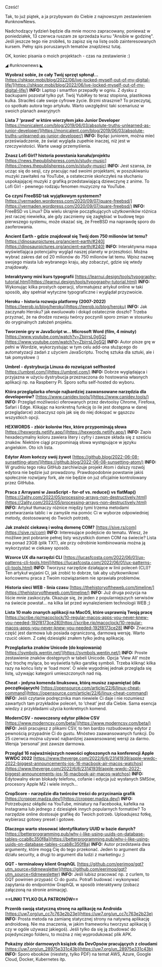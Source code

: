 Cześć!

Tak, to już piątek, a ja przybywam do Ciebie z najnowszym zestawieniem #unknowNews.

Nadchodzący tydzień będzie dla mnie mocno zapracowany, ponieważ w poniedziałek, 13 czerwca ruszam ze sprzedaża kursu "Ansible w godzinę". Jeśli jeszcze tego nie zrobiłeś, to zapisz się na listę osób zainteresowanych kursem. Pełny spis poruszanych tematów znajdziesz tutaj.

 

OK, koniec pisania o moich projektach - czas na zestawienie :)

 

◢ #unknownews ◣

**Wyobraź sobie, że cały Twój sprzęt spłonął...**
[https://shkspr.mobi/blog/2022/06/ive-locked-myself-out-of-my-digital-life/](https://shkspr.mobi/blog/2022/06/ive-locked-myself-out-of-my-digital-life/)
**INFO:** Laptop i smartfon przepadły w ogniu. Z dysku z backupami pozostał tylko pył. Twój YubiKey to teraz stopiona, plastikowa kulka. Straciłeś całe swoje cyfrowe życie. Brzmi strasznie? To przeczytaj, co spotkało autora tego artykułu. Warto uwzględnić taki scenariusz w swoich planach awaryjnych

**Lista 7 &lsquo;prawd&rsquo; w które wierzyłem jako Junior Developer**
[https://monicalent.com/blog/2019/06/03/absolute-truths-unlearned-as-junior-developer/](https://monicalent.com/blog/2019/06/03/absolute-truths-unlearned-as-junior-developer/)
**INFO:** Będąc juniorem, można mieć przeświadczenie, że świat wygląda zupełnie inaczej, niż jest w rzeczywistości. Warte uwagi przemyślenia.

**Znasz Lofi Girl? historia powstania kanału/projektu**
[https://news.thepublishpress.com/p/study-music](https://news.thepublishpress.com/p/study-music)
**INFO:** Jest szansa, że ucząc się do sesji, czy pracując nad swoimi projektami, w poszukiwaniu muzyki zawitałeś na YouTube, a ostatecznie skończyłeś na słuchaniu uspokajającej muzyki z grafiką przedstawiającą dziewczynę z anime. To Lofi Girl - pewnego rodzaju fenomen muzyczny na YouTube.

**Co czyni FreeBSD tak wyjątkowym systemem?**
[https://vermaden.wordpress.com/2020/09/07/quare-freebsd/](https://vermaden.wordpress.com/2020/09/07/quare-freebsd/)
**INFO:** FreeBSD vs Linux? Dla wielu skrajnie początkujących użytkowników różnica jest raczej niewielka, ale gdy zaczniemy się zagłębiać w budowę tego pierwszego systemu, może okazać się, że FreeBSD ma naprawdę sporo do zaoferowania.

**Ancient Earth - gdzie znajdował się Twój dom 750 milionów lat temu?**
[https://dinosaurpictures.org/ancient-earth/#240](https://dinosaurpictures.org/ancient-earth/#240)
**INFO:** Interaktywna mapa wyświetlająca potencjalny wygląd naszej planety w przeszłości. Można wybrać zakres dat od 20 milionów do 750 milionów lat temu. Wpisz nazwę swojego miasta lub wybranego kraju, aby zobaczyć, gdzie się wtedy znajdowały.

**Interaktywny mini kurs typografii**
[https://learnui.design/tools/typography-tutorial.html](https://learnui.design/tools/typography-tutorial.html)
**INFO:** Wykonując kilka prostych operacji, sformatujesz artykuł online w taki sposób, aby spełniał wytyczne typograficzne i wyglądał przyzwoicie.

**Heroku - historia rozwoju platformy (2007-2022)**
[https://leerob.io/blog/heroku](https://leerob.io/blog/heroku)
**INFO:** Jak zaczynało Heroku? jak ewoluowało i dokąd ostatecznie doszło? Trzeba przyznać, że na drodze rozwoju twórcy poczynili sporo zmian w stosunku do oryginalnych założeń projektu.

**Tworzenie gry w JavaScript w... Microsoft Word (film, 4 minuty)**
[https://www.youtube.com/watch?v=ZbirrsL0gSQ](https://www.youtube.com/watch?v=ZbirrsL0gSQ)
**INFO:** Autor pisze grę w pełni w Wordzie, wykorzystując w tym celu add-ona służącego do automatyzacji zadań z użyciem JavaScriptu. Trochę sztuka dla sztuki, ale i tak pomysłowe :)

**Umbrel - dystrybucja Linuxa do rozwiązań selfhosted**
[https://umbrel.com/](https://umbrel.com/)
**INFO:** Dobrze wyglądająca i przyjazna w użyciu dystrybucja przeznaczona do hostowania własnych aplikacji np. na Raspberry Pi. Sporo softu self-hosted do wyboru.

**Która przeglądarka oferuje najbardziej zaawansowane narzędzia dla developerów?**
[https://www.canidev.tools/](https://www.canidev.tools/)
**INFO:** Przegląd możliwości oferowanych przez devtoolsy Chrome, Firefoxa, Safari i Edge. Klikając na konkretną funkcję (o ile jest dostępna w danej przeglądarce) zobaczysz opis jak się do niej dokopać w gąszczu wszystkich opcji.

**HEXWORDS - zbiór kolorów Hex, które przypominają słowa**
[https://hexwords.netlify.app/](https://hexwords.netlify.app/)
**INFO:** Zapis hexadecymalny koloru zawiera litery i cyfry i zawsze składa się z sześciu znaków. Niektóre ciągi przypominają słowa występujące w języku angielskim. Oto ich lista.

**Edytor Atom kończy swój żywot**
[https://github.blog/2022-06-08-sunsetting-atom/](https://github.blog/2022-06-08-sunsetting-atom/)
**INFO:** W grudniu tego roku GitHub zarchiwizuje projekt Atom i dalszy rozwój edytora nie będzie już prowadzony. Prawdopodobnie powstanie jakiś społecznie rozwijany fork, ale nie będzie on już oficjalnie kontrolowany przez GitHuba.

**Praca z Arrayami w JavaScript - for-of vs. reduce() vs flatMap()**
[https://2ality.com/2022/05/processing-arrays-non-destructively.html](https://2ality.com/2022/05/processing-arrays-non-destructively.html)
**INFO:** Artykuł tłumaczy różnice między tymi trzema metodami przetwarzania tablic i w zamyśle ma pomóc Ci w wyborze odpowiedniej metody, dostosowanej do Twoich potrzeb,

**Jak znaleźć ciekawą i wolną domenę COM?**
[https://sive.rs/com](https://sive.rs/com)
**INFO:** Interesujące podejście do tematu. Wiesz, że możliwe jest pobranie pełnej listy wszystkich domen COM na świecie? Lista ma ponad 23GB (plik TXT), ale przy odrobinie kombinowania można ją wykorzystać w ciekawy sposób.

**Wzorce UX dla narzędzi CLI**
[https://lucasfcosta.com/2022/06/01/ux-patterns-cli-tools.html](https://lucasfcosta.com/2022/06/01/ux-patterns-cli-tools.html)
**INFO:** Tworzysz narzędzie działające w linii poleceń (CLI)? Ten artykuł wyjaśni Ci, jak zrobić to dobrze, tak aby użytkownikowi końcowemu praca z Twoim rozwiązaniem nie sprawiała problemów.

**Historia sieci WEB - linia czasu**
[https://thehistoryoftheweb.com/timeline/](https://thehistoryoftheweb.com/timeline/)
**INFO:** Już druga pozycja na liście mnie zaskoczyła. Okazuje się, że jeden z popularniejszych serwisów na świecie powstał... na kilka lat przed wynalezieniem technologii WEB ;)

**Lista 10 mało znanych aplikacji na MacOS, które usprawnią Twoją pracę**
[https://scribe.rip/macoclock/10-regular-macos-apps-you-never-knew-you-needed-192f8173ce28](https://scribe.rip/macoclock/10-regular-macos-apps-you-never-knew-you-needed-192f8173ce28)
**INFO:** Znaczna część jest darmowa lub posiada ograniczoną, darmową wersję. Warto rzucić okiem. Z całej dziesiątki znałem tylko jedną aplikację.

**Przeglądarka znaków Unicode (do kopiowania)**
[https://symbols.wentin.net/](https://symbols.wentin.net/)
**INFO:** Proste zestawienie znaków dostępnych w tabeli Unicode. Opcja &lsquo;View All&rsquo; może być trochę myląca, bo wyświetla tylko garstkę symboli. Trzeba kliknąć kilka razy na końcu listy w &lsquo;load more&rsquo;. O wiele wygodniej jednak przegląda się listę, używając kategorii umieszczonych nad nią.

**Cheat - jedyna komenda linuksowa, którą musisz zapamiętać (dla początkujących)**
[https://opensource.com/article/22/6/linux-cheat-command](https://opensource.com/article/22/6/linux-cheat-command)
**INFO:** Jeśli czytanie podręcznika man niewiele Ci daje i nie rozumiesz zawartych tam przykładów poleceń, to &lsquo;cheat&rsquo; jest dla Ciebie. Sama esencja wiedzy z przykładami użycia konkretnych komend.

**ModernCSV - nowoczesny edytor plików CSV**
[https://www.moderncsv.com/beta/](https://www.moderncsv.com/beta/)
**INFO:** Jeśli pracujesz z plikami CSV, to ten bardzo rozbudowany edytor z pewnością przypadnie Ci do gustu. Mnóstwo zaawansowanych funkcji. Do 25 czerwca można używać najbardziej zaawansowanej wersji za darmo. Wersja &lsquo;personal&rsquo; jest zawsze darmowa.

**Przegląd 16 najważniejszych nowości ogłoszonych na konferencji Apple WWDC 2022**
[https://www.theverge.com/2022/6/6/23141939/apple-wwdc-2022-biggest-announcements-ios-16-macbook-air-macos-watchos](https://www.theverge.com/2022/6/6/23141939/apple-wwdc-2022-biggest-announcements-ios-16-macbook-air-macos-watchos)
**INFO:** Edytowalny ekran blokady telefonu, cofanie i edycja już wysłanych SMSów, procesory Apple M2 i wiele innych...

**CropScore - narzędzie dla twórców treści do przycinania grafik**
[https://cropper.madza.dev/](https://cropper.madza.dev/)
**INFO:** Potrzebujesz okłądki na YouTube, miniatury na Facebooka, kafelka na Instagrama lub jednego z dziesiątek innych popularnych formatów? To narzędzie online dostosuje grafikę do Twoich potrzeb. Uploadujesz fotkę, wybierasz gotowy preset i gotowe.

**Dlaczego warto stosować identyfikatory UUID w bazie danych?**
[https://betterprogramming.pub/why-i-like-using-uuids-on-database-tables-ccab8c350f8a](https://betterprogramming.pub/why-i-like-using-uuids-on-database-tables-ccab8c350f8a)
**INFO:** Autor przedstawia dwa argumenty, które mogą Cię do tego przekonać. Jeden to argument dla działu security, a drugi to argument dla ludzi z marketingu ;)

**GQT - terminalowy klient GraphQL**
[https://github.com/eerimoq/gqt?utm_source=tldrnewsletter](https://github.com/eerimoq/gqt?utm_source=tldrnewsletter)
**INFO:** Jeśli lubisz pracować np. z curlem, to GQT powinien przypaść Ci do gustu. Potrafi budować i wykonywać zapytania do endpointów GraphQL w sposób interaktywny (zobacz załączoną na stronie animację).

**==LINKI TYLKO DLA PATRONÓW==**

**Przerób swoją statyczną stronę na aplikację na Androida**
[https://uw7.org/un_cc7c763e2b23e](https://uw7.org/un_cc7c763e2b23e)
**INFO:** Prosta metoda na zamianę statycznej strony na natywną aplikację androidową. Nie ma znaczenia, w jakim frameworku tworzysz aplikację (i czy w ogóle używasz jakiegoś). Jeśli tylko da się ją zbudować do pojedynczego folderu, to można z niej wyprodukować plik APK.

**Pokaźny zbiór darmowych książek dla DevOpsów pracujących z cloudami**
[https://uw7.org/un_28975e331c43b](https://uw7.org/un_28975e331c43b)
**INFO:** Sporo ebooków (niestety, tylko PDF) na temat AWS, Azure, Google Cloud, Docker, Kubernetes itp.
